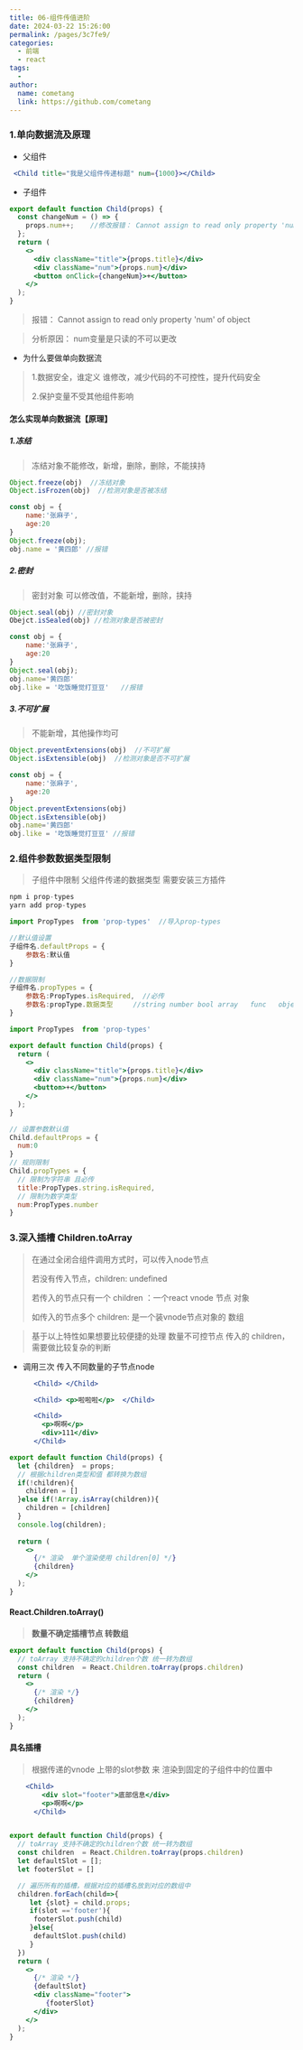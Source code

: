 ```yaml
---
title: 06-组件传值进阶
date: 2024-03-22 15:26:00
permalink: /pages/3c7fe9/
categories:
  - 前端
  - react
tags:
  - 
author: 
  name: cometang
  link: https://github.com/cometang
---
```


### 1.单向数据流及原理

- 父组件

```jsx
 <Child title="我是父组件传递标题" num={1000}></Child>
```

- 子组件

```jsx
export default function Child(props) {
  const changeNum = () => {
    props.num++;    //修改报错： Cannot assign to read only property 'num' of object 
  };
  return (
    <>
      <div className="title">{props.title}</div>
      <div className="num">{props.num}</div>
      <button onClick={changeNum}>+</button>
    </>
  );
}
```

> 报错：  Cannot assign to read only property 'num' of object    

> 分析原因： num变量是只读的不可以更改

- 为什么要做单向数据流

> 1.数据安全，谁定义 谁修改，减少代码的不可控性，提升代码安全
>
> 2.保护变量不受其他组件影响

#### 怎么实现单向数据流【原理】

##### 1.冻结 

> 冻结对象不能修改，新增，删除，删除，不能挟持

```js
Object.freeze(obj)  //冻结对象
Object.isFrozen(obj)  //检测对象是否被冻结
```

```js
const obj = {
    name:'张麻子',
    age:20
}
Object.freeze(obj);  
obj.name = '黄四郎' //报错
```

##### 2.密封

> 密封对象 可以修改值，不能新增，删除，挟持

```js
Object.seal(obj) //密封对象
Obejct.isSealed(obj) //检测对象是否被密封 
```

```js
const obj = {
    name:'张麻子',
    age:20
}
Object.seal(obj);
obj.name='黄四郎'
obj.like = '吃饭睡觉打豆豆'   //报错
```

##### 3.不可扩展

> 不能新增，其他操作均可

```js
Object.preventExtensions(obj)  //不可扩展
Object.isExtensible(obj)  //检测对象是否不可扩展
```

```js
const obj = {
    name:'张麻子',
    age:20
}
Object.preventExtensions(obj)
Object.isExtensible(obj)
obj.name='黄四郎'
obj.like = '吃饭睡觉打豆豆' //报错
```

### 2.组件参数数据类型限制

> 子组件中限制 父组件传递的数据类型 需要安装三方插件

```js
npm i prop-types 
yarn add prop-types 
```

```js
import PropTypes  from 'prop-types'  //导入prop-types 

//默认值设置
子组件名.defaultProps = {
    参数名:默认值
}

//数据限制
子组件名.propTypes = {
    参数名:PropTypes.isRequired,  //必传
    参数名:propType.数据类型     //string number bool array   func   object  symbol
}
```

```jsx
import PropTypes  from 'prop-types'

export default function Child(props) {
  return (
    <>
      <div className="title">{props.title}</div>
      <div className="num">{props.num}</div>
      <button>+</button>
    </>
  );
}

// 设置参数默认值
Child.defaultProps = {
  num:0
}
// 规则限制
Child.propTypes = {
  // 限制为字符串 且必传
  title:PropTypes.string.isRequired,
  // 限制为数字类型
  num:PropTypes.number
}
```

### 3.深入插槽 Children.toArray

> 在通过全闭合组件调用方式时，可以传入node节点
>
> 若没有传入节点，children: undefined
>
> 若传入的节点只有一个  children ：一个react vnode 节点 对象
>
> 如传入的节点多个  children: 是一个装vnode节点对象的 数组

> 基于以上特性如果想要比较便捷的处理 数量不可控节点 传入的 children，需要做比较复杂的判断

- 调用三次 传入不同数量的子节点node 

```jsx
      <Child> </Child>

      <Child> <p>啦啦啦</p>  </Child>

      <Child>
        <p>啊啊</p>
        <div>111</div>
      </Child>
```

```jsx
export default function Child(props) {
  let {children}  = props;
  // 根据children类型和值 都转换为数组
  if(!children){
    children = []
  }else if(!Array.isArray(children)){
    children = [children]
  }
  console.log(children);
 
  return (
    <>
      {/* 渲染  单个渲染使用 children[0] */}      
      {children}
    </>
  );
}
```

#### React.Children.toArray()

> **数量不确定插槽节点 转数组**

```jsx
export default function Child(props) {
  // toArray 支持不确定的children个数 统一转为数组
  const children  = React.Children.toArray(props.children)
  return (
    <>
      {/* 渲染 */}
      {children}
    </>
  );
}
```



#### 具名插槽

> 根据传递的vnode 上带的slot参数 来 渲染到固定的子组件中的位置中

```jsx
    <Child>
        <div slot="footer">底部信息</div>
        <p>啊啊</p>
      </Child>
```

```jsx

export default function Child(props) {
  // toArray 支持不确定的children个数 统一转为数组
  const children  = React.Children.toArray(props.children)
  let defaultSlot = [];
  let footerSlot = []

  // 遍历所有的插槽，根据对应的插槽名放到对应的数组中
  children.forEach(child=>{
     let {slot} = child.props;
     if(slot =='footer'){
      footerSlot.push(child)
     }else{
      defaultSlot.push(child)
     }
  })
  return (
    <>
      {/* 渲染 */}
      {defaultSlot}
      <div className="footer">
         {footerSlot}
      </div>
    </>
  );
}
```







